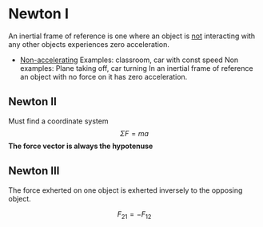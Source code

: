 # Newton I
An inertial frame of reference is one where an object is <u>not</u> interacting with any other objects experiences zero acceleration. 
- <u>Non-accelerating</u>
Examples: classroom, car with const speed
Non examples: Plane taking off, car turning
In an inertial frame of reference an object with no force on it has zero acceleration.
## Newton II
Must find a coordinate system
$$ \Sigma F = ma $$
**The force vector is always the hypotenuse**
## Newton III
The force exherted on one object is exherted inversely to the opposing object. 

$$ F_{21} = - F_{12} $$